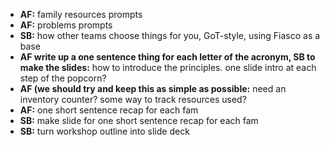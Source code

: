 - **AF:** family resources prompts
- **AF:** problems prompts
- **SB:** how other teams choose things for you, GoT-style, using Fiasco as a base
- **AF write up a one sentence thing for each letter of the acronym, SB to make the slides:** how to introduce the principles. one slide intro at each step of the popcorn?
- **AF (we should try and keep this as simple as possible:** need an inventory counter? some way to track resources used?
- **AF:** one short sentence recap for each fam
- **SB:** make slide for one short sentence recap for each fam
- **SB:** turn workshop outline into slide deck

